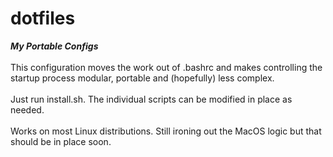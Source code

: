 # dotfiles
___My Portable Configs___<br><br>
This configuration moves the work out of .bashrc and makes controlling the startup process modular, portable and (hopefully) less complex.<br><br>
Just run install.sh.  The individual scripts can be modified in place as needed.<br><br>
Works on most Linux distributions.  Still ironing out the MacOS logic but that should be in place soon.
